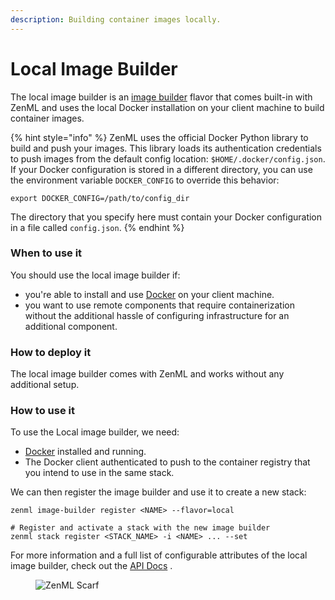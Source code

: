 ```yaml
---
description: Building container images locally.
---
```


# Local Image Builder

The local image builder is an [image builder](image-builders.md) flavor that comes built-in with ZenML and uses the
local Docker installation on your client machine to build container images.

{% hint style="info" %}
ZenML uses the official Docker Python library to build and push your images. This library loads its authentication
credentials to push images from the default config location: `$HOME/.docker/config.json`. If your Docker configuration
is stored in a different directory, you can use the environment variable `DOCKER_CONFIG` to override this behavior:

```shell
export DOCKER_CONFIG=/path/to/config_dir
```

The directory that you specify here must contain your Docker configuration in a file called `config.json`.
{% endhint %}

### When to use it

You should use the local image builder if:

* you're able to install and use [Docker](https://www.docker.com) on your client machine.
* you want to use remote components that require containerization without the additional hassle of configuring
  infrastructure for an additional component.

### How to deploy it

The local image builder comes with ZenML and works without any additional setup.

### How to use it

To use the Local image builder, we need:

* [Docker](https://www.docker.com) installed and running.
* The Docker client authenticated to push to the container registry that you intend to use in the same stack.

We can then register the image builder and use it to create a new stack:

```shell
zenml image-builder register <NAME> --flavor=local

# Register and activate a stack with the new image builder
zenml stack register <STACK_NAME> -i <NAME> ... --set
```

For more information and a full list of configurable attributes of the local image builder, check out
the [API Docs](https://apidocs.zenml.io/latest/core\_code\_docs/core-image\_builders/#zenml.image\_builders.local\_image\_builder.LocalImageBuilder)
.

<!-- For scarf -->
<figure><img alt="ZenML Scarf" referrerpolicy="no-referrer-when-downgrade" src="https://static.scarf.sh/a.png?x-pxid=f0b4f458-0a54-4fcd-aa95-d5ee424815bc" /></figure>
